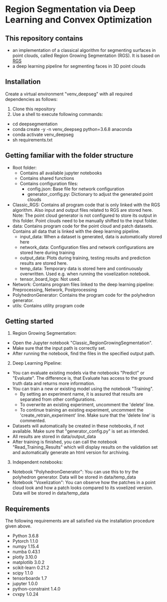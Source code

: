 # Region Segmentation via Deep Learning and Convex Optimization

## This repository contains 
* an implementation of a classical algorithm for segmenting surfaces in point clouds, called Region Growing Segmentation (RGS). It is based on [RGS](http://www.pointclouds.org/documentation/tutorials/region_growing_segmentation.php)
* a deep learning pipeline for segmenting faces in 3D point clouds

## Installation
Create a virtual environment "venv_deepseg" with all required dependencies as follows:
1. Clone this repository
2. Use a shell to execute following commands:
  * cd deepsegmentation
  * conda create -y -n venv_deepseg python=3.6.8 anaconda
  * conda activate venv_deepseg
  * sh requirements.txt

## Getting familiar with the folder structure
* Root folder: 
  * Contains all available jupyter notebooks
  * Contains shared functions
  * Contains configuration files:
    * config.json: Base file for network configuration
    * generator_config.py: Dictionary to adjust the generated point clouds
* Classic_RGS: Contains all program code that is only linked with the RGS algorithm. Also input and output files related to RGS are stored here. Note: The point cloud generator is not configured to store its output in this folder. Point clouds need to be manually shifted to the input folder.
* data: Contains program code for the point cloud and patch datasets. Contains all data that is linked with the deep learning pipeline.
  * input_data: When a dataset is generated, data is automatically stored here
  * network_data: Configuration files and network configurations are stored here during training
  * output_data: Plots during training, testing results and prediction results are stored here.
  * temp_data: Temporary data is stored here and continuously overwritten. Used e.g. when running the voxelization notebook.
  * tensor_board_logs: Not used.
* Network: Contains program files linked to the deep learning pipeline: Preprocessing, Network, Postprocessing
* PolyhedronGenerator: Contains the program code for the polyhedron generator.
* utils: Contains utility program code

## Getting started
1. Region Growing Segmentation:
  * Open the Jupyter notebook "Classic_RegionGrowingSegmentation". 
  * Make sure that the input path is correctly set.
  * After running the notebook, find the files in the specified output path.
2. Deep Learning Pipeline:
  * You can evaluate existing models via the notebooks "Predict" or "Evaluate". The difference is, that Evaluate has access to the ground truth data and returns more information. 
  * You can train a new or existing model using the notebook "Training". 
     * By setting an experiment name, it is assured that results are separated from other configurations. 
     * To overwrite an existing experiment, uncomment the 'delete' line.
     * To continue training an existing experiment, uncomment the 'create_retrain_experiment' line. Make sure that the 'delete line' is commented.
  * Datasets will automatically be created in these notebooks, if not available. Make sure that "generator_config.py" is set as intended.
  * All results are stored in data/output_data
  * After training is finished, you can call the notebook "Read_Training_Results" which will display results on the validation set and automatically generate an html version for archiving.
3. Independent notebooks:
  * Notebook "PolyhedronGenerator": You can use this to try the polyhedron generator. Data will be stored in data/temp_data
  * Notebook "Voxelization": You can observe how the patches in a point cloud look and how a patch looks compared to its voxelized version. Data will be stored in data/temp_data
  
## Requirements
The following requirements are all satisfied via the installation procedure given above.
* Python 3.6.8
* Pytorch 1.1.0
* numpy 1.15.4
* numba 0.43.1
* plotly 3.10.0
* matplotlib 3.0.2
* scikit-learn 0.21.2
* scipy 1.1.0
* tensorboardx 1.7
* jupyter 1.0.0
* python-constraint 1.4.0
* cvxpy 1.0.24
